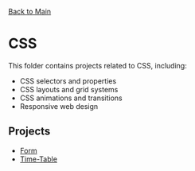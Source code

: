 [Back to Main](../readme.md)

# CSS

This folder contains projects related to CSS, including:

* CSS selectors and properties
* CSS layouts and grid systems
* CSS animations and transitions
* Responsive web design

## Projects

* [Form](Form\styles.css)
* [Time-Table](Time-Table\styles.css)